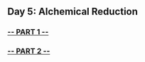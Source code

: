 ## Day 5: Alchemical Reduction

### [-- PART 1 --](https://github.com/atssteve/advent_of_code_2018/tree/master/day_5/part_1)
### [-- PART 2 --](https://github.com/atssteve/advent_of_code_2018/tree/master/day_5/part_2)
